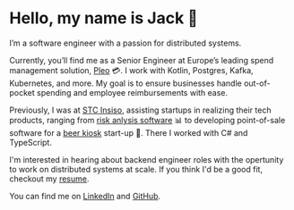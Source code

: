 # Hello, my name is Jack 👋

I’m a software engineer with a passion for distributed systems.

Currently, you’ll find me as a Senior Engineer at Europe’s leading spend management solution, [Pleo](https://pleo.io) 💳. I work with Kotlin, Postgres, Kafka, Kubernetes, and more. My goal is to ensure businesses handle out-of-pocket spending and employee reimbursements with ease.

Previously, I was at [STC Insiso](https://www.stcinsiso.com/), assisting startups in realizing their tech products, ranging from [risk anlysis software](https://salus-technical.com/software/bowtie-master/) 📊 to developing point-of-sale software for a [beer kiosk](https://www.ebar.co.uk/) start-up 🍺. There I worked with C# and TypeScript.

I'm interested in hearing about backend engineer roles with the opertunity to work on distributed systems at scale. If you think I'd be a good fit, checkout my [resume](https://drive.google.com/file/d/1-oVJvIvBT51p_ReARcxxl5qoYq5uUbX9/view).

You can find me on [LinkedIn](https://www.linkedin.com/in/jicol95/) and [GitHub](https://github.com/jicol95).
